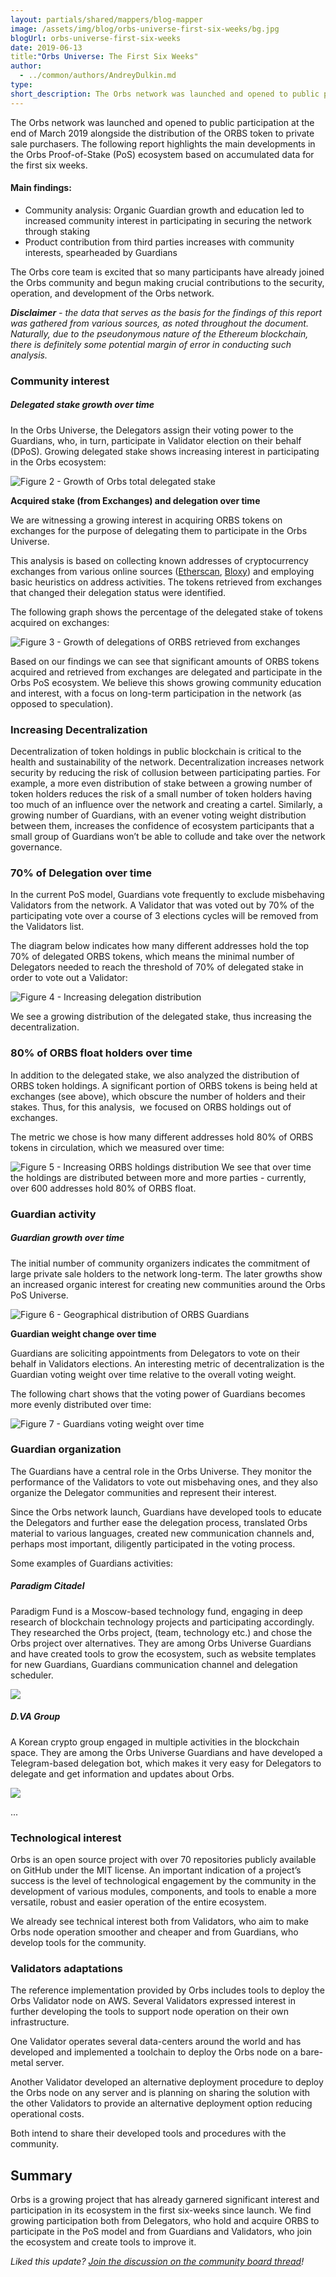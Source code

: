 ```yaml
---
layout: partials/shared/mappers/blog-mapper
image: /assets/img/blog/orbs-universe-first-six-weeks/bg.jpg
blogUrl: orbs-universe-first-six-weeks
date: 2019-06-13
title:"Orbs Universe: The First Six Weeks"
author:
  - ../common/authors/AndreyDulkin.md
type:
short_description: The Orbs network was launched and opened to public participation at the end of March 2019 alongside the distribution of the ORBS token to private sale purchasers. The following report highlights the main developments in the Orbs Proof-of-Stake (PoS) ecosystem based on accumulated data for the first six weeks.
---
```


The Orbs network was launched and opened to public participation at the end of March 2019 alongside the distribution of the ORBS token to private sale purchasers. The following report highlights the main developments in the Orbs Proof-of-Stake (PoS) ecosystem based on accumulated data for the first six weeks.

#### Main findings:

- Community analysis: Organic Guardian growth and education led to increased community interest in participating in securing the network through staking
- Product contribution from third parties increases with community interests, spearheaded by Guardians

The Orbs core team is excited that so many participants have already joined the Orbs community and begun making crucial contributions to the security, operation, and development of the Orbs network.

**_Disclaimer_** _- the data that serves as the basis for the findings of this report was gathered from various sources, as noted throughout the document. Naturally, due to the pseudonymous nature of the Ethereum blockchain, there is definitely some potential margin of error in conducting such analysis._

### Community interest

##### **Delegated stake growth over time**

In the Orbs Universe, the Delegators assign their voting power to the Guardians, who, in turn, participate in Validator election on their behalf (DPoS). Growing delegated stake shows increasing interest in participating in the Orbs ecosystem:

![Figure 2 - Growth of Orbs total delegated stake ](/assets/img/blog/orbs-universe-first-six-weeks/image8.jpg)

**Acquired stake (from Exchanges) and delegation over time**

We are witnessing a growing interest in acquiring ORBS tokens on exchanges for the purpose of delegating them to participate in the Orbs Universe.

This analysis is based on collecting known addresses of cryptocurrency exchanges from various online sources ([Etherscan](https://etherscan.io/), [Bloxy](https://bloxy.info)) and employing basic heuristics on address activities. The tokens retrieved from exchanges that changed their delegation status were identified.

The following graph shows the percentage of the delegated stake of tokens acquired on exchanges:

![Figure 3 - Growth of delegations of ORBS retrieved from exchanges](/assets/img/blog/orbs-universe-first-six-weeks/image2.jpg)

Based on our findings we can see that significant amounts of ORBS tokens acquired and retrieved from exchanges are delegated and participate in the Orbs PoS ecosystem. We believe this shows growing community education and interest, with a focus on long-term participation in the network (as opposed to speculation).

### Increasing Decentralization

Decentralization of token holdings in public blockchain is critical to the health and sustainability of the network. Decentralization increases network security by reducing the risk of collusion between participating parties. For example, a more even distribution of stake between a growing number of token holders reduces the risk of a small number of token holders having too much of an influence over the network and creating a cartel. Similarly, a growing number of Guardians, with an evener voting weight distribution between them, increases the confidence of ecosystem participants that a small group of Guardians won’t be able to collude and take over the network governance.

### 70% of Delegation over time

In the current PoS model, Guardians vote frequently to exclude misbehaving Validators from the network. A Validator that was voted out by 70% of the participating vote over a course of 3 elections cycles will be removed from the Validators list.

The diagram below indicates how many different addresses hold the top 70% of delegated ORBS tokens, which means the minimal number of Delegators needed to reach the threshold of 70% of delegated stake in order to vote out a Validator:

![Figure 4 - Increasing delegation distribution](/assets/img/blog/orbs-universe-first-six-weeks/image1.jpg)

We see a growing distribution of the delegated stake, thus increasing the decentralization.

### 80% of ORBS float holders over time

In addition to the delegated stake, we also analyzed the distribution of ORBS token holdings. A significant portion of ORBS tokens is being held at exchanges (see above), which obscure the number of holders and their stakes. Thus, for this analysis,  we focused on ORBS holdings out of exchanges.

The metric we chose is how many different addresses hold 80% of ORBS tokens in circulation, which we measured over time:

![Figure 5 - Increasing ORBS holdings distribution](/assets/img/blog/orbs-universe-first-six-weeks/image4.jpg)
We see that over time the holdings are distributed between more and more parties - currently, over 600 addresses hold 80% of ORBS float.

### Guardian activity

##### **Guardian growth over time**

The initial number of community organizers indicates the commitment of large private sale holders to the network long-term. The later growths show an increased organic interest for creating new communities around the Orbs PoS Universe.

![Figure 6 - Geographical distribution of ORBS Guardians](/assets/img/blog/orbs-universe-first-six-weeks/image6-2.jpg)

**Guardian weight change over time**

Guardians are soliciting appointments from Delegators to vote on their behalf in Validators elections. An interesting metric of decentralization is the Guardian voting weight over time relative to the overall voting weight.

The following chart shows that the voting power of Guardians becomes more evenly distributed over time:

![Figure 7 - Guardians voting weight over time ](/assets/img/blog/orbs-universe-first-six-weeks/image7.jpg)

### **Guardian organization**

The Guardians have a central role in the Orbs Universe. They monitor the performance of the Validators to vote out misbehaving ones, and they also organize the Delegator communities and represent their interest.

Since the Orbs network launch, Guardians have developed tools to educate the Delegators and further ease the delegation process, translated Orbs material to various languages, created new communication channels and, perhaps most important, diligently participated in the voting process.

Some examples of Guardians activities:

##### Paradigm Citadel

Paradigm Fund is a Moscow-based technology fund, engaging in deep research of blockchain technology projects and participating accordingly. They researched the Orbs project, (team, technology etc.) and chose the Orbs project over alternatives. They are among Orbs Universe Guardians and have created tools to grow the ecosystem, such as website templates for new Guardians, Guardians communication channel and delegation scheduler.

![](/assets/img/blog/orbs-universe-first-six-weeks/image5.jpg)

##### D.VA Group

A Korean crypto group engaged in multiple activities in the blockchain space. They are among the Orbs Universe Guardians and have developed a Telegram-based delegation bot, which makes it very easy for Delegators to delegate and get information and updates about Orbs.

![](/assets/img/blog/orbs-universe-first-six-weeks/image3.jpg)

...

### Technological interest

Orbs is an open source project with over 70 repositories publicly available on GitHub under the MIT license. An important indication of a project’s success is the level of technological engagement by the community in the development of various modules, components, and tools to enable a more versatile, robust and easier operation of the entire ecosystem.

We already see technical interest both from Validators, who aim to make Orbs node operation smoother and cheaper and from Guardians, who develop tools for the community.

### Validators adaptations

The reference implementation provided by Orbs includes tools to deploy the Orbs Validator node on AWS. Several Validators expressed interest in further developing the tools to support node operation on their own infrastructure.

One Validator operates several data-centers around the world and has developed and implemented a toolchain to deploy the Orbs node on a bare-metal server.

Another Validator developed an alternative deployment procedure to deploy the Orbs node on any server and is planning on sharing the solution with the other Validators to provide an alternative deployment option reducing operational costs.

Both intend to share their developed tools and procedures with the community.

## Summary

Orbs is a growing project that has already garnered significant interest and participation in its ecosystem in the first six-weeks since launch. We find growing participation both from Delegators, who hold and acquire ORBS to participate in the PoS model and from Guardians and Validators, who join the ecosystem and create tools to improve it.

_Liked this update? [Join the discussion on the community board thread](https://community.orbs.network/t/orbs-universe-the-first-six-weeks/162)!_
